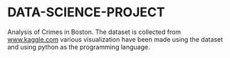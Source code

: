 # DATA-SCIENCE-PROJECT
Analysis of Crimes in Boston.
The dataset is collected from www.kaggle.com
various visualization have been made using the dataset and using python as the programming language.
